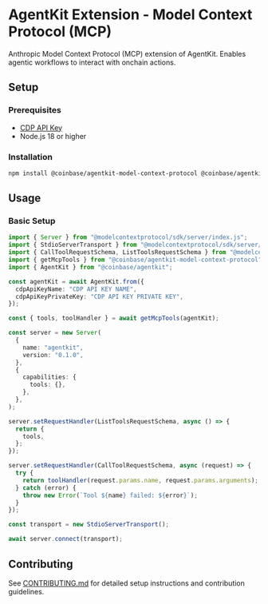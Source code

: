 # AgentKit Extension - Model Context Protocol (MCP)

Anthropic Model Context Protocol (MCP) extension of AgentKit. Enables agentic workflows to interact with onchain actions.

## Setup

### Prerequisites

- [CDP API Key](https://portal.cdp.coinbase.com/access/api)
- Node.js 18 or higher

### Installation

```bash
npm install @coinbase/agentkit-model-context-protocol @coinbase/agentkit @modelcontextprotocol/sdk
```

## Usage

### Basic Setup

```typescript
import { Server } from "@modelcontextprotocol/sdk/server/index.js";
import { StdioServerTransport } from "@modelcontextprotocol/sdk/server/stdio.js";
import { CallToolRequestSchema, ListToolsRequestSchema } from "@modelcontextprotocol/sdk/types.js";
import { getMcpTools } from "@coinbase/agentkit-model-context-protocol";
import { AgentKit } from "@coinbase/agentkit";

const agentKit = await AgentKit.from({
  cdpApiKeyName: "CDP API KEY NAME",
  cdpApiKeyPrivateKey: "CDP API KEY PRIVATE KEY",
});

const { tools, toolHandler } = await getMcpTools(agentKit);

const server = new Server(
  {
    name: "agentkit",
    version: "0.1.0",
  },
  {
    capabilities: {
      tools: {},
    },
  },
);

server.setRequestHandler(ListToolsRequestSchema, async () => {
  return {
    tools,
  };
});

server.setRequestHandler(CallToolRequestSchema, async (request) => {
  try {
    return toolHandler(request.params.name, request.params.arguments);
  } catch (error) {
    throw new Error(`Tool ${name} failed: ${error}`);
  }
});

const transport = new StdioServerTransport();

await server.connect(transport);
```

## Contributing

See [CONTRIBUTING.md](../../../CONTRIBUTING.md) for detailed setup instructions and contribution guidelines.
